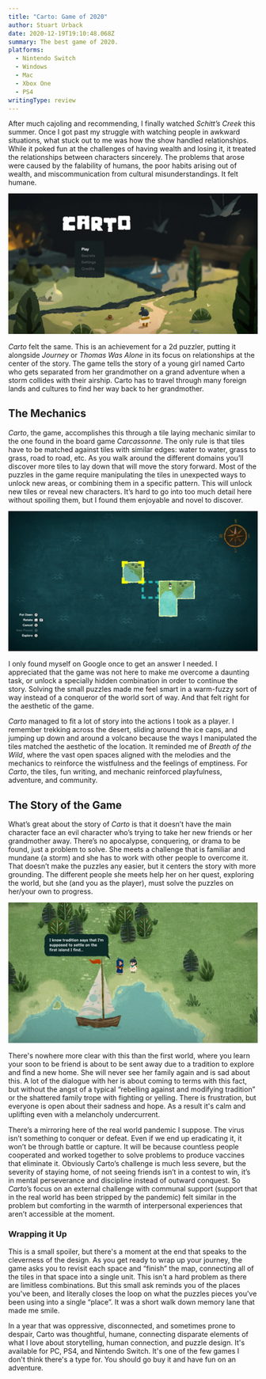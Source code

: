 ```yaml
---
title: "Carto: Game of 2020"
author: Stuart Urback
date: 2020-12-19T19:10:48.068Z
summary: The best game of 2020.
platforms:
  - Nintendo Switch
  - Windows
  - Mac
  - Xbox One
  - PS4
writingType: review
---
```

After much cajoling and recommending, I finally watched *Schitt’s Creek* this summer. Once I got past my struggle with watching people in awkward situations, what stuck out to me was how the show handled relationships. While it poked fun at the challenges of having wealth and losing it, it treated the relationships between characters sincerely. The problems that arose were caused by the falability of humans, the poor habits arising out of wealth, and miscommunication from cultural misunderstandings. It felt humane.

![](/static/img/img_0082.webp "Carto Title Screen")

*Carto* felt the same. This is an achievement for a 2d puzzler, putting it alongside *Journey* or *Thomas Was Alone* in its focus on relationships at the center of the story. The game tells the story of a young girl named Carto who gets separated from her grandmother on a grand adventure when a storm collides with their airship. Carto has to travel through many foreign lands and cultures to find her way back to her grandmother. 

## The Mechanics

*Carto*, the game, accomplishes this through a tile laying mechanic similar to the one found in the board game *Carcassonne*. The only rule is that tiles have to be matched against tiles with similar edges: water to water, grass to grass, road to road, etc. As you walk around the different domains you’ll discover more tiles to lay down that will move the story forward. Most of the puzzles in the game require manipulating the tiles in unexpected ways to unlock new areas, or combining them in a specific pattern. This will unlock new tiles or reveal new characters. It’s hard to go into too much detail here without spoiling them, but I found them enjoyable and novel to discover.

![](/static/img/img_0080.webp "Example of the Carto Screen")

I only found myself on Google once to get an answer I needed. I appreciated that the game was not here to make me overcome a daunting task, or unlock a specially hidden combination in order to continue the story. Solving the small puzzles made me feel smart in a warm-fuzzy sort of way instead of a conqueror of the world sort of way. And that felt right for the aesthetic of the game. 

 *Carto* managed to fit a lot of story into the actions I took as a player. I remember trekking across the desert, sliding around the ice caps, and jumping up down and around a volcano because the ways I manipulated the tiles matched the aesthetic of the location. It reminded me of *Breath of the Wild*, where the vast open spaces aligned with the melodies and the mechanics to reinforce the wistfulness and the feelings of emptiness. For *Carto*, the tiles, fun writing, and mechanic reinforced playfulness, adventure, and community.

## The Story of the Game

What’s great about the story of *Carto* is that it doesn’t have the main character face an evil character who’s trying to take her new friends or her grandmother away. There’s no apocalypse, conquering, or drama to be found, just a problem to solve. She meets a challenge that is familiar and mundane (a storm) and she has to work with other people to overcome it. That doesn’t make the puzzles any easier, but it centers the story with more grounding. The different people she meets help her on her quest, exploring the world, but she (and you as the player), must solve the puzzles on her/your own to progress.

![](/static/img/img_0081.webp "Some Carto Dialogue")

There's nowhere more clear with this than the first world, where you learn your soon to be friend is about to be sent away due to a tradition to explore and find a new home. She will never see her family again and is sad about this. A lot of the dialogue with her is about coming to terms with this fact, but without the angst of a typical “rebelling against and modifying tradition” or the shattered family trope with fighting or yelling. There is frustration, but everyone is open about their sadness and hope. As a result it's calm and uplifting even with a melancholy undercurrent. 

There’s a mirroring here of the real world pandemic I suppose. The virus isn’t something to conquer or defeat. Even if we end up eradicating it, it won’t be through battle or capture. It will be because countless people cooperated and worked together to solve problems to produce vaccines that eliminate it. Obviously Carto’s challenge is much less severe, but the severity of staying home, of not seeing friends isn’t in a contest to win, it’s in mental perseverance and discipline instead of outward conquest. So *Carto*’s focus on an external challenge with communal support (support that in the real world has been stripped by the pandemic) felt similar in the problem but comforting in the warmth of interpersonal experiences that aren’t accessible at the moment.

### Wrapping it Up

This is a small spoiler, but there's a moment at the end that speaks to the cleverness of the design. As you get ready to wrap up your journey, the game asks you to revisit each space and “finish” the map, connecting all of the tiles in that space into a single unit. This isn't a hard problem as there are limitless combinations. But this small ask reminds you of the places you've been, and literally closes the loop on what the puzzles pieces you've been using into a single “place”. It was a short walk down memory lane that made me smile.  

In a year that was oppressive, disconnected, and sometimes prone to despair, Carto was thoughtful, humane, connecting disparate elements of what I love about storytelling, human connection, and puzzle design. It's available for PC, PS4, and Nintendo Switch. It's one of the few games I don't think there's a type for. You should go buy it and have fun on an adventure.